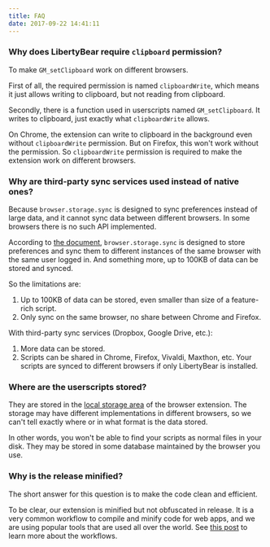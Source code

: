 ```yaml
---
title: FAQ
date: 2017-09-22 14:41:11
---
```


### Why does LibertyBear require `clipboard` permission?

To make `GM_setClipboard` work on different browsers.

First of all, the required permission is named `clipboardWrite`, which means it just allows writing to clipboard, but not reading from clipboard.

Secondly, there is a function used in userscripts named `GM_setClipboard`. It writes to clipboard, just exactly what `clipboardWrite` allows.

On Chrome, the extension can write to clipboard in the background even without `clipboardWrite` permission. But on Firefox, this won't work without the permission. So `clipboardWrite` permission is required to make the extension work on different browsers.

### Why are third-party sync services used instead of native ones?

Because `browser.storage.sync` is designed to sync preferences instead of large data, and it cannot sync data between different browsers. In some browsers there is no such API implemented.

According to [the document](https://developer.mozilla.org/en-US/Add-ons/WebExtensions/API/storage/sync), `browser.storage.sync` is designed to store preferences and sync them to different instances of the same browser with the same user logged in. And something more, up to 100KB of data can be stored and synced.

So the limitations are:
1. Up to 100KB of data can be stored, even smaller than size of a feature-rich script.
2. Only sync on the same browser, no share between Chrome and Firefox.

With third-party sync services (Dropbox, Google Drive, etc.):
1. More data can be stored.
2. Scripts can be shared in Chrome, Firefox, Vivaldi, Maxthon, etc. Your scripts are synced to different browsers if only LibertyBear is installed.

### Where are the userscripts stored?

They are stored in the [local storage area](https://developer.mozilla.org/en-US/docs/Mozilla/Add-ons/WebExtensions/API/storage/local) of the browser extension. The storage may have different implementations in different browsers, so we can't tell exactly where or in what format is the data stored.

In other words, you won't be able to find your scripts as normal files in your disk. They may be stored in some database maintained by the browser you use.

### Why is the release minified?

The short answer for this question is to make the code clean and efficient.

To be clear, our extension is minified but not obfuscated in release. It is a very common workflow to compile and minify code for web apps, and we are using popular tools that are used all over the world. See [this post](/posts/liberty-bear-workflows/) to learn more about the workflows.
